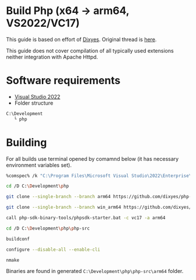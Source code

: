 # Build Php (x64 -> arm64, VS2022/VC17)

This guide is based on effort of [Dixyes](https://github.com/dixyes). Original thread is [here](https://github.com/php/php-sdk-binary-tools/pull/1).

This guide does not cover compilation of all typically used extensions neither integration with Apache Httpd.

# Software requirements
- [Visual Studio 2022](https://visualstudio.microsoft.com/vs/community/)
- Folder structure

```bash
C:\Development
   └ php
```
# Building
For all builds use terminal opened by comamnd below (it has necessary environment variables set).
```bash
%comspec% /k "C:\Program Files\Microsoft Visual Studio\2022\Enterprise\VC\Auxiliary\Build\vcvarsall.bat x64_arm64"
```

```bash
cd /D C:\Development\php

git clone --single-branch --branch arm64 https://github.com/dixyes/php-sdk-binary-tools

git clone --single-branch --branch win_arm64 https://github.com/dixyes/php-src

call php-sdk-binary-tools/phpsdk-starter.bat -c vc17 -a arm64

cd /D C:\Development\php\php-src

buildconf

configure --disable-all --enable-cli

nmake
```

Binaries are found in generated ``C:\Development\php\php-src\arm64`` folder.